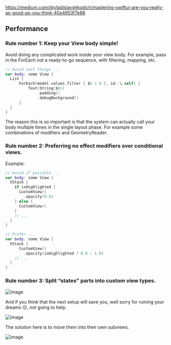 https://medium.com/@vladislavshkodich/mastering-swiftui-are-you-really-as-good-as-you-think-40a4953f7e88

## Performance
### Rule number 1: Keep your View body simple!
Avoid doing any complicated work inside your view body. For example, pass in the ForEach not a ready-to-go sequence, with filtering, mapping, etc.

```swift
// Avoid such things ...
var body: some View {
  List {
      ForEach(model.values.filter { $0 > 0 }, id: \.self) {
          Text(String($0))
              .padding()
              .debugBackground()
      }
  }
}
```

The reason this is so important is that the system can actually call your body multiple times in the single layout phase. 
For example some combinations of modifiers and GeometryReader.

### Rule number 2: Preferring no effect modifiers over conditional views.
Example:

```swift
// Avoid if possible ...
var body: some View {
  VStack {
    if isHighlighted {
      CustomView()
        .opacity(0.8)
    } else {
      CustomView()
    }
    // ...
  }
}
```

```swift
// Prefer ...
var body: some View {
  VStack {
      CustomView()
        .opacity(isHighlighted ? 0.8 : 1.0)
    // ...
  }
}
```

### Rule number 3: Split “states” parts into custom view types.

![image](https://github.com/YamamotoDesu/MasteringSwiftUI/assets/47273077/d8bb8d36-789b-4b23-8e22-e14b4ae6915c)

And if you think that the next setup will save you, well sorry for ruining your dreams 😔, not going to help.

![image](https://github.com/YamamotoDesu/MasteringSwiftUI/assets/47273077/61b683ba-3aba-4f58-b1b8-96035dd97371)

The solution here is to move them into their own subviews.

![image](https://github.com/YamamotoDesu/MasteringSwiftUI/assets/47273077/9ac8afa2-ed98-472f-814f-a905056d7c66)

